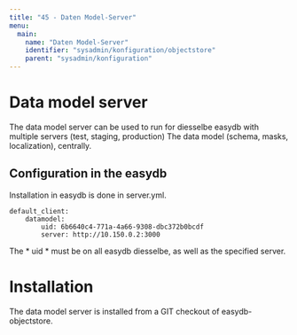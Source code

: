 ```yaml
---
title: "45 - Daten Model-Server"
menu:
  main:
    name: "Daten Model-Server"
    identifier: "sysadmin/konfiguration/objectstore"
    parent: "sysadmin/konfiguration"
---
```

# Data model server

The data model server can be used to run for diesselbe easydb with multiple servers (test, staging, production)
The data model (schema, masks, localization), centrally.

## Configuration in the easydb

Installation in easydb is done in server.yml.

	default_client:
		datamodel:
			uid: 6b6640c4-771a-4a66-9308-dbc372b0bcdf
			server: http://10.150.0.2:3000

The * uid * must be on all easydb diesselbe, as well as the specified server.

# Installation

The data model server is installed from a GIT checkout of easydb-objectstore.
